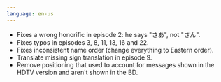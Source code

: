 ```yaml
---
language: en-us
---
```


- Fixes a wrong honorific in episode 2: he says "さあ", not "さん".
- Fixes typos in episodes 3, 8, 11, 13, 16 and 22.
- Fixes inconsistent name order (change everything to Eastern order).
- Translate missing sign translation in episode 9.
- Remove positioning that used to account for messages shown in the HDTV version and aren't shown in the BD.
